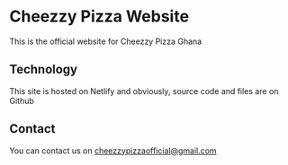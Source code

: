 # Cheezzy Pizza Website
This is the official website for Cheezzy Pizza Ghana

## Technology
This site is hosted on Netlify and obviously, source code and files are on Github

## Contact
You can contact us on cheezzypizzaofficial@gmail.com 

